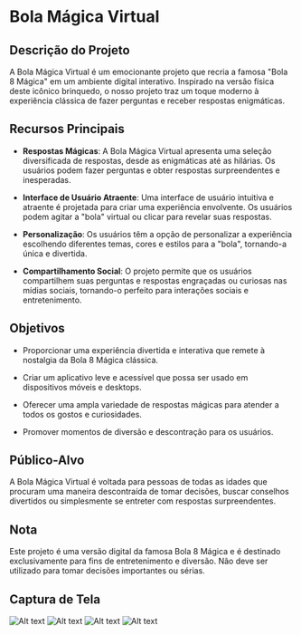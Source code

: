# Bola Mágica Virtual

## Descrição do Projeto

A Bola Mágica Virtual é um emocionante projeto que recria a famosa "Bola 8 Mágica" em um ambiente digital interativo. Inspirado na versão física deste icônico brinquedo, o nosso projeto traz um toque moderno à experiência clássica de fazer perguntas e receber respostas enigmáticas.

## Recursos Principais

- **Respostas Mágicas**: A Bola Mágica Virtual apresenta uma seleção diversificada de respostas, desde as enigmáticas até as hilárias. Os usuários podem fazer perguntas e obter respostas surpreendentes e inesperadas.

- **Interface de Usuário Atraente**: Uma interface de usuário intuitiva e atraente é projetada para criar uma experiência envolvente. Os usuários podem agitar a "bola" virtual ou clicar para revelar suas respostas.

- **Personalização**: Os usuários têm a opção de personalizar a experiência escolhendo diferentes temas, cores e estilos para a "bola", tornando-a única e divertida.

- **Compartilhamento Social**: O projeto permite que os usuários compartilhem suas perguntas e respostas engraçadas ou curiosas nas mídias sociais, tornando-o perfeito para interações sociais e entretenimento.

## Objetivos

- Proporcionar uma experiência divertida e interativa que remete à nostalgia da Bola 8 Mágica clássica.

- Criar um aplicativo leve e acessível que possa ser usado em dispositivos móveis e desktops.

- Oferecer uma ampla variedade de respostas mágicas para atender a todos os gostos e curiosidades.

- Promover momentos de diversão e descontração para os usuários.

## Público-Alvo

A Bola Mágica Virtual é voltada para pessoas de todas as idades que procuram uma maneira descontraída de tomar decisões, buscar conselhos divertidos ou simplesmente se entreter com respostas surpreendentes.

## Nota

Este projeto é uma versão digital da famosa Bola 8 Mágica e é destinado exclusivamente para fins de entretenimento e diversão. Não deve ser utilizado para tomar decisões importantes ou sérias.

## Captura de Tela

![Alt text](image.png)
![Alt text](image-1.png)
![Alt text](image-2.png)
![Alt text](image-3.png)